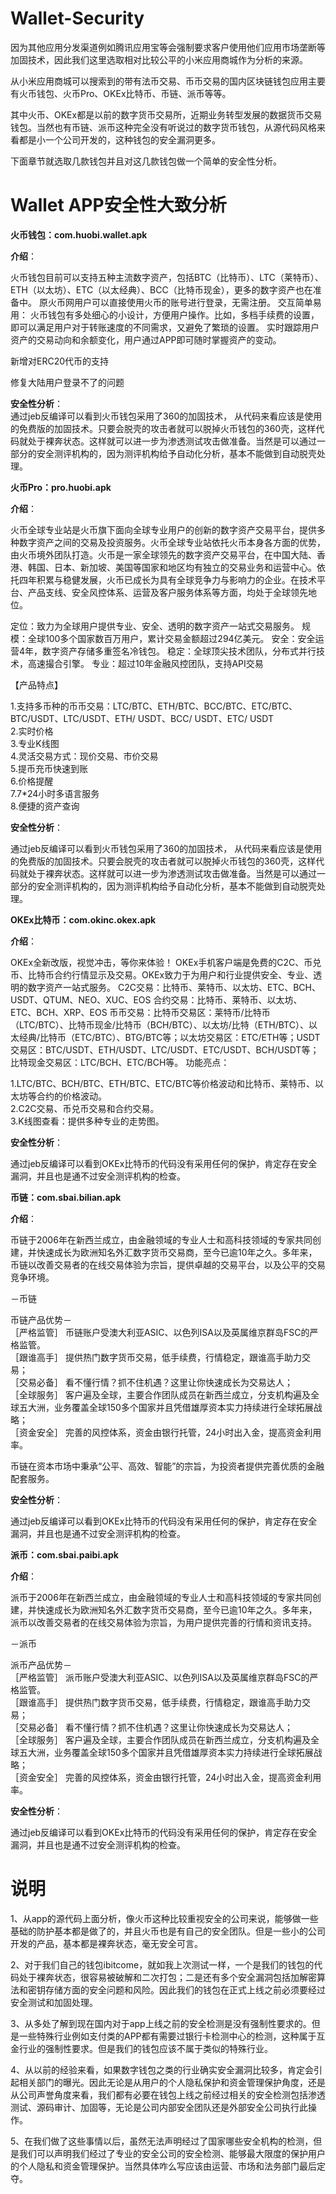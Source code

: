 # Wallet-Security

因为其他应用分发渠道例如腾讯应用宝等会强制要求客户使用他们应用市场垄断等加固技术，因此我们这里选取相对比较公平的小米应用商城作为分析的来源。

从小米应用商城可以搜索到的带有法币交易、币币交易的国内区块链钱包应用主要有火币钱包、火币Pro、OKEx比特币、币链、派币等等。

其中火币、OKEx都是以前的数字货币交易所，近期业务转型发展的数据货币交易钱包。当然也有币链、派币这种完全没有听说过的数字货币钱包，从源代码风格来看都是小一个公司开发的，这种钱包的安全漏洞更多。

下面章节就选取几款钱包并且对这几款钱包做一个简单的安全性分析。

# Wallet APP安全性大致分析

**火币钱包：com.huobi.wallet.apk**

**介绍**：

火币钱包目前可以支持五种主流数字资产，包括BTC（比特币）、LTC（莱特币）、ETH（以太坊）、ETC（以太经典）、BCC（比特币现金），更多的数字资产也在准备中。 原火币网用户可以直接使用火币的账号进行登录，无需注册。 交互简单易用： 火币钱包有多处细心的小设计，方便用户操作。比如，多档手续费的设置，即可以满足用户对于转账速度的不同需求，又避免了繁琐的设置。 实时跟踪用户资产的交易动向和余额变化，用户通过APP即可随时掌握资产的变动。

新增对ERC20代币的支持

修复大陆用户登录不了的问题

**安全性分析**：  
通过jeb反编译可以看到火币钱包采用了360的加固技术， 从代码来看应该是使用的免费版的加固技术。只要会脱壳的攻击者就可以脱掉火币钱包的360壳，这样代码就处于裸奔状态。这样就可以进一步为渗透测试攻击做准备。当然是可以通过一部分的安全测评机构的，因为测评机构给予自动化分析，基本不能做到自动脱壳处理。

**火币Pro：pro.huobi.apk**

**介绍**：

火币全球专业站是火币旗下面向全球专业用户的创新的数字资产交易平台，提供多种数字资产之间的交易及投资服务。火币全球专业站依托火币本身各方面的优势，由火币境外团队打造。火币是一家全球领先的数字资产交易平台，在中国大陆、香港、韩国、日本、新加坡、美国等国家和地区均有独立的交易业务和运营中心。依托四年积累与稳健发展，火币已成长为具有全球竞争力与影响力的企业。在技术平台、产品支线、安全风控体系、运营及客户服务体系等方面，均处于全球领先地位。

定位：致力为全球用户提供专业、安全、透明的数字资产一站式交易服务。
规模：全球100多个国家数百万用户，累计交易金额超过294亿美元。
安全：安全运营4年，数字资产存储多重签名冷钱包。
稳定：全球顶尖技术团队，分布式并行技术，高速撮合引擎。
专业：超过10年金融风控团队，支持API交易
 
【产品特点】

1.支持多币种的币币交易：LTC/BTC、ETH/BTC、BCC/BTC、ETC/BTC、BTC/USDT、LTC/USDT、ETH/ USDT、BCC/ USDT、ETC/ USDT  
2.实时价格  
3.专业K线图  
4.灵活交易方式：现价交易、市价交易  
5.提币充币快速到账  
6.价格提醒  
7.7*24小时多语言服务  
8.便捷的资产查询  

**安全性分析**：  

通过jeb反编译可以看到火币钱包采用了360的加固技术， 从代码来看应该是使用的免费版的加固技术。只要会脱壳的攻击者就可以脱掉火币钱包的360壳，这样代码就处于裸奔状态。这样就可以进一步为渗透测试攻击做准备。当然是可以通过一部分的安全测评机构的，因为测评机构给予自动化分析，基本不能做到自动脱壳处理。

**OKEx比特币：com.okinc.okex.apk**

**介绍**：

OKEx全新改版，视觉冲击，等你来体验！
OKEx手机客户端是免费的C2C、币兑币、比特币合约行情显示及交易。OKEx致力于为用户和行业提供安全、专业、透明的数字资产一站式服务。
C2C交易：比特币、莱特币、以太坊、ETC、BCH、USDT、QTUM、NEO、XUC、EOS
合约交易：比特币、莱特币、以太坊、ETC、BCH、XRP、EOS
币币交易：比特币交易区：莱特币/比特币（LTC/BTC）、比特币现金/比特币（BCH/BTC）、以太坊/比特（ETH/BTC）、以太经典/比特币（ETC/BTC）、BTG/BTC等；以太坊交易区：ETC/ETH等；USDT交易区：BTC/USDT、ETH/USDT、LTC/USDT、ETC/USDT、BCH/USDT等；比特现金交易区：LTC/BCH、ETC/BCH等。
功能亮点：


1.LTC/BTC、BCH/BTC、ETH/BTC、ETC/BTC等价格波动和比特币、莱特币、以太坊等合约的价格波动。  
2.C2C交易、币兑币交易和合约交易。  
3.K线图查看：提供多种专业的走势图。  

**安全性分析**：  

通过jeb反编译可以看到OKEx比特币的代码没有采用任何的保护，肯定存在安全漏洞，并且也是通不过安全测评机构的检查。

**币链：com.sbai.bilian.apk**

**介绍**：

币链于2006年在新西兰成立，由金融领域的专业人士和高科技领域的专家共同创建，并快速成长为欧洲知名外汇数字货币交易商，至今已逾10年之久。多年来， 币链以改善交易者的在线交易体验为宗旨，提供卓越的交易平台，以及公平的交易竞争环境。

－币链

币链产品优势－  
［严格监管］ 币链账户受澳大利亚ASIC、以色列ISA以及英属维京群岛FSC的严格监管。  
［跟谁高手］ 提供热门数字货币交易，低手续费，行情稳定，跟谁高手助力交易；  
［交易必备］ 看不懂行情？抓不住机遇？这里让你快速成长为交易达人；  
［全球服务］ 客户遍及全球，主要合作团队成员在新西兰成立，分支机构遍及全球五大洲，业务覆盖全球150多个国家并且凭借雄厚资本实力持续进行全球拓展战略；  
［资金安全］ 完善的风控体系，资金由银行托管，24小时出入金，提高资金利用率。

币链在资本市场中秉承“公平、高效、智能”的宗旨，为投资者提供完善优质的金融配套服务。

**安全性分析**： 

通过jeb反编译可以看到OKEx比特币的代码没有采用任何的保护，肯定存在安全漏洞，并且也是通不过安全测评机构的检查。

**派币：com.sbai.paibi.apk**

**介绍**：

派币于2006年在新西兰成立，由金融领域的专业人士和高科技领域的专家共同创建，并快速成长为欧洲知名外汇数字货币交易商，至今已逾10年之久。多年来， 派币以改善交易者的在线交易体验为宗旨，为用户提供完善的行情和资讯支持。

－派币

派币产品优势－  
［严格监管］ 派币账户受澳大利亚ASIC、以色列ISA以及英属维京群岛FSC的严格监管。  
［跟谁高手］ 提供热门数字货币交易，低手续费，行情稳定，跟谁高手助力交易；  
［交易必备］ 看不懂行情？抓不住机遇？这里让你快速成长为交易达人；  
［全球服务］ 客户遍及全球，主要合作团队成员在新西兰成立，分支机构遍及全球五大洲，业务覆盖全球150多个国家并且凭借雄厚资本实力持续进行全球拓展战略；  
［资金安全］ 完善的风控体系，资金由银行托管，24小时出入金，提高资金利用率。   

**安全性分析**：  

通过jeb反编译可以看到OKEx比特币的代码没有采用任何的保护，肯定存在安全漏洞，并且也是通不过安全测评机构的检查。

# 说明 

1、从app的源代码上面分析，像火币这种比较重视安全的公司来说，能够做一些基础的防护基本都是做了的，并且火币也是有自己的安全团队。但是一些小的公司开发的产品，基本都是裸奔状态，毫无安全可言。

2、对于我们自己的钱包ibitcome，就如我上次测试一样，一个是我们的钱包的代码处于裸奔状态，很容易被破解和二次打包；二是还有多个安全漏洞包括加解密算法和密钥存储方面的安全问题和风险。因此我们的钱包在正式上线之前必须要经过安全测试和加固处理。

3、从多处了解到现在国内对于app上线之前的安全检测是没有强制性要求的。但是一些特殊行业例如支付类的APP都有需要过银行卡检测中心的检测，这种属于互金行业的强制性要求。但是我们的钱包应该不属于类似的特殊行业。

4、从以前的经验来看，如果数字钱包之类的行业确实安全漏洞比较多，肯定会引起相关部门的曝光。因此无论是从用户的个人隐私保护和资金管理保护角度，还是从公司声誉角度来看，我们都有必要在钱包上线之前经过相关的安全检测包括渗透测试、源码审计、加固等，无论是公司内部安全团队还是外部安全公司执行此操作。

5、在我们做了这些事情以后，虽然无法声明经过了国家哪些安全机构的检测，但是我们可以声明我们经过了专业的安全公司的安全检测、能够最大限度的保护用户的个人隐私和资金管理保护。当然具体咋么写应该由运营、市场和法务部门最后定夺。













